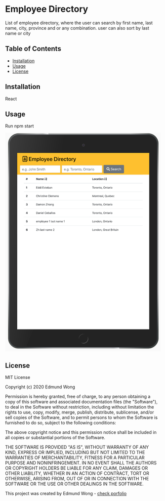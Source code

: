 # Employee Directory
List of employee directory, where the user can search by first name, last name, city, province and or any combination. user can also sort by last name or city

## Table of Contents
* [Installation](#installation)
* [Usage](#usage)
* [License](#license)


## Installation
React

## Usage
Run npm start

[![Screenshot](./screenshot.png)]()

## License
MIT License

Copyright (c) 2020 Edmund Wong

Permission is hereby granted, free of charge, to any person obtaining a copy
of this software and associated documentation files (the "Software"), to deal
in the Software without restriction, including without limitation the rights
to use, copy, modify, merge, publish, distribute, sublicense, and/or sell
copies of the Software, and to permit persons to whom the Software is
furnished to do so, subject to the following conditions:

The above copyright notice and this permission notice shall be included in all
copies or substantial portions of the Software.

THE SOFTWARE IS PROVIDED "AS IS", WITHOUT WARRANTY OF ANY KIND, EXPRESS OR
IMPLIED, INCLUDING BUT NOT LIMITED TO THE WARRANTIES OF MERCHANTABILITY,
FITNESS FOR A PARTICULAR PURPOSE AND NONINFRINGEMENT. IN NO EVENT SHALL THE
AUTHORS OR COPYRIGHT HOLDERS BE LIABLE FOR ANY CLAIM, DAMAGES OR OTHER
LIABILITY, WHETHER IN AN ACTION OF CONTRACT, TORT OR OTHERWISE, ARISING FROM,
OUT OF OR IN CONNECTION WITH THE SOFTWARE OR THE USE OR OTHER DEALINGS IN THE
SOFTWARE.

This project was created by Edmund Wong - [check porfolio](https://wesycool.github.io/portfolio/)